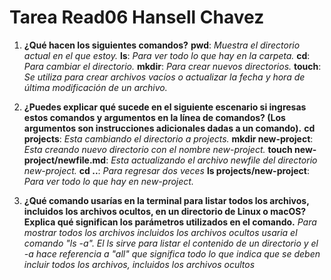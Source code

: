 # Tarea Read06 Hansell Chavez

1. **¿Qué hacen los siguientes comandos?**
   **pwd**: *Muestra el directorio actual en el que estoy.*
   **ls**: *Para ver todo lo que hay en la carpeta.*
   **cd**: *Para cambiar el directorio.*
   **mkdir**: *Para crear nuevos directorios.*
   **touch**: *Se utiliza para crear archivos vacíos o actualizar la fecha y hora de última modificación de un archivo.*

2. **¿Puedes explicar qué sucede en el siguiente escenario si ingresas estos comandos y argumentos en la línea de comandos? (Los argumentos son instrucciones adicionales dadas a un comando).**
   **cd projects**: *Esta cambiando el directorio a projects.*
   **mkdir new-project**: *Esta creando nuevo directorio con el nombre new-project.*
   **touch new-project/newfile.md**: *Esta actualizando el archivo newfile del directorio new-project.*
   **cd ..**: *Para regresar dos veces*
   **ls projects/new-project**: *Para ver todo lo que hay en new-project.*

3. **¿Qué comando usarías en la terminal para listar todos los archivos, incluidos los archivos ocultos, en un directorio de Linux o macOS? Explica qué significan los parámetros utilizados en el comando.**
   *Para mostrar todos los archivos incluidos los archivos ocultos usaria el comando "ls -a". El ls sirve para listar el contenido de un directorio y el -a hace referencia a "all" que significa todo lo que indica que se deben incluir todos los archivos, incluidos los archivos ocultos*
   
